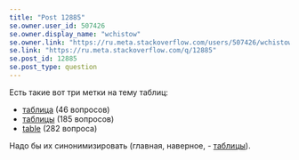 ```yaml
---
title: "Post 12885"
se.owner.user_id: 507426
se.owner.display_name: "wchistow"
se.owner.link: "https://ru.meta.stackoverflow.com/users/507426/wchistow"
se.link: "https://ru.meta.stackoverflow.com/q/12885"
se.post_id: 12885
se.post_type: question
---
```

<p>Есть такие вот три метки на тему таблиц:</p>
<ul>
<li><a href="https://ru.stackoverflow.com/questions/tagged/%d1%82%d0%b0%d0%b1%d0%bb%d0%b8%d1%86%d0%b0" class="post-tag" title="показать вопросы с меткой [таблица]" aria-label="показать вопросы с меткой [таблица]" rel="tag" aria-labelledby="tag-таблица-tooltip-container">таблица</a> (46 вопросов)</li>
<li><a href="https://ru.stackoverflow.com/questions/tagged/%d1%82%d0%b0%d0%b1%d0%bb%d0%b8%d1%86%d1%8b" class="post-tag" title="показать вопросы с меткой [таблицы]" aria-label="показать вопросы с меткой [таблицы]" rel="tag" aria-labelledby="tag-таблицы-tooltip-container">таблицы</a> (185 вопросов)</li>
<li><a href="https://ru.stackoverflow.com/questions/tagged/table" class="post-tag" title="показать вопросы с меткой [table]" aria-label="показать вопросы с меткой [table]" rel="tag" aria-labelledby="tag-table-tooltip-container">table</a> (282 вопроса)</li>
</ul>
<p>Надо бы их синонимизировать (главная, наверное, - <a href="https://ru.stackoverflow.com/questions/tagged/%d1%82%d0%b0%d0%b1%d0%bb%d0%b8%d1%86%d1%8b" class="post-tag" title="показать вопросы с меткой [таблицы]" aria-label="показать вопросы с меткой [таблицы]" rel="tag" aria-labelledby="tag-таблицы-tooltip-container">таблицы</a>).</p>
